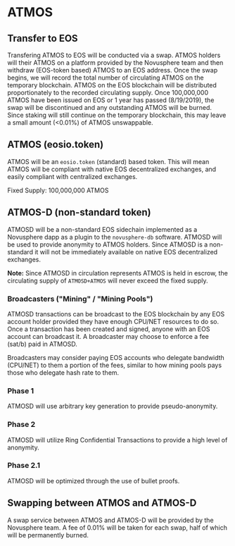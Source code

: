 # ATMOS## Transfer to EOSTransfering ATMOS to EOS will be conducted via a swap. ATMOS holders will their ATMOS on a platform provided by the Novusphere team and then withdraw (EOS-token based) ATMOS to an EOS address. Once the swap begins, we will record the total number of circulating ATMOS on the temporary blockchain. ATMOS on the EOS blockchain will be distributed proportionately to the recorded circulating supply. Once 100,000,000 ATMOS have been issued on EOS or 1 year has passed (8/19/2019), the swap will be discontinued and any outstanding ATMOS will be burned. Since staking will still continue on the temporary blockchain, this may leave a small amount (<0.01%) of ATMOS unswappable.## ATMOS (eosio.token)ATMOS will be an `eosio.token` (standard) based token. This will mean ATMOS will be compliant with native EOS decentralized exchanges, and easily compliant with centralized exchanges.Fixed Supply: 100,000,000 ATMOS## ATMOS-D (non-standard token)ATMOSD will be a non-standard EOS sidechain implemented as a Novusphere dapp as a plugin to the `novusphere-db` software. ATMOSD will be used to provide anonymity to ATMOS holders. Since ATMOSD is a non-standard it will not be immediately available on native EOS decentralized exchanges.**Note:** Since ATMOSD in circulation represents ATMOS is held in escrow, the circulating supply of `ATMOSD+ATMOS` will never exceed the fixed supply.### Broadcasters ("Mining" / "Mining Pools")ATMOSD transactions can be broadcast to the EOS blockchain by any EOS account holder provided they have enough CPU/NET resources to do so. Once a transaction has been created and signed, anyone with an EOS account can broadcast it. A broadcaster may choose to enforce a fee (sat/b) paid in ATMOSD.Broadcasters may consider paying EOS accounts who delegate bandwidth (CPU/NET) to them a portion of the fees, similar to how mining pools pays those who delegate hash rate to them.### Phase 1ATMOSD will use arbitrary key generation to provide pseudo-anonymity.### Phase 2ATMOSD will utilize Ring Confidential Transactions to provide a high level of anonymity.### Phase 2.1ATMOSD will be optimized through the use of bullet proofs.## Swapping between ATMOS and ATMOS-DA swap service between ATMOS and ATMOS-D will be provided by the Novusphere team. A fee of 0.01% will be taken for each swap, half of which will be permanently burned.